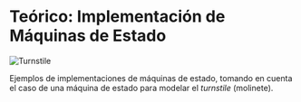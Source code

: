 # Teórico: Implementación de Máquinas de Estado

![Turnstile](https://upload.wikimedia.org/wikipedia/commons/thumb/2/2c/Turnstile.alewife.agr.jpg/1200px-Turnstile.alewife.agr.jpg)

Ejemplos de implementaciones de máquinas de estado, tomando en cuenta el caso de una máquina de estado para modelar el *turnstile* (molinete).



